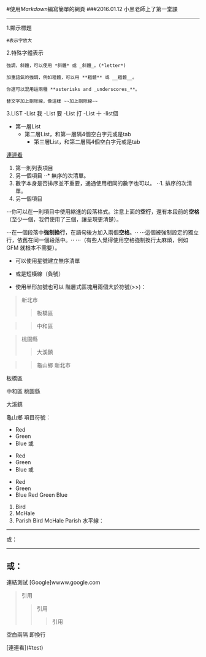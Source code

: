 #使用*Markdown*編寫簡單的網頁
###2016.01.12
小黑老師上了第一堂課

______

1.顯示標題

	#表示字放大
2.特殊字體表示

	強調，斜體，可以使用 *斜體* 或 _斜體_。(*letter*)

	加重語氣的強調，例如粗體，可以用 **粗體** 或 __粗體__。

	你還可以混用這兩種 **asterisks and _underscores_**。
	
	替文字加上刪除線，像這樣 ~~加上刪除線~~
3.LIST
-List 我
    -List 要
    	-List 打
    		-List 十
    			-list個

- 第一層List
    - 第二層List，和第一層隔4個空白字元或是tab
        - 第三層List，和第二層隔4個空白字元或是tab
        <a name="test"/>
[連連看](#test)
1. 第一則列表項目
2. 另一個項目
⋅⋅* 無序的次清單。
1. 數字本身是否排序並不重要，通通使用相同的數字也可以。
⋅⋅1. 排序的次清單。
4. 另一個項目

⋅⋅⋅你可以在一則項目中使用縮進的段落格式。注意上面的**空行**，還有本段前的**空格**（至少一個，我們使用了三個，讓呈現更清楚）。

⋅⋅⋅在一個段落中**強制換行**，在語句後方加入兩個**空格**。⋅⋅
⋅⋅⋅這個被強制設定的獨立行，依舊在同一個段落中。⋅⋅
⋅⋅⋅（有些人覺得使用空格強制換行太麻煩，例如 GFM 就根本不需要）。

* 可以使用星號建立無序清單
- 或是短橫線（負號）
+ 使用半形加號也可以
階層式區塊用兩個大於符號(>>)：
> 新北市
>>板橋區

>>中和區

> 桃園縣
>>大溪鎮

>>龜山鄉
新北市

板橋區

中和區
桃園縣

大溪鎮

龜山鄉
項目符號：
*   Red
*   Green
*   Blue
或
+   Red
+   Green
+   Blue
或
-   Red
-   Green
-   Blue
Red
Green
Blue
1.  Bird
2.  McHale
3.  Parish
Bird
McHale
Parish
水平線：
***
或：
___
或：
---
連結測試
[Google]wwww.google.com
> 引用
>>引用
>>>引用

空白兩隔  即換行

<a name="test"/>
[連連看](#test)